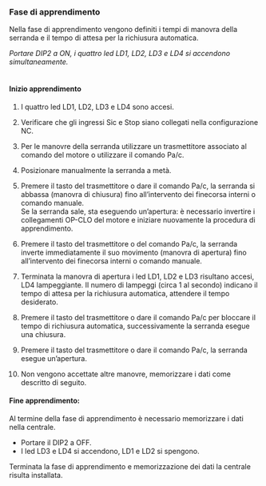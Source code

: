 ### Fase di apprendimento

Nella fase di apprendimento vengono definiti i tempi di manovra della serranda e il tempo di attesa per la richiusura automatica\.

*Portare DIP2 a ON, i quattro led LD1, LD2, LD3 e LD4 si accendono simultaneamente\.*
<br><br>
#### Inizio apprendimento

1. I quattro led LD1, LD2, LD3 e LD4 sono accesi\.

2. Verificare che gli ingressi Sic e Stop siano collegati nella configurazione NC\.

3.	Per le manovre della serranda utilizzare un trasmettitore associato al comando del motore o utilizzare il comando Pa/c\.

4. Posizionare manualmente la serranda a metà\. 

5.	Premere il tasto del trasmettitore o dare il comando Pa/c, la serranda si abbassa \(manovra di chiusura\) fino all’intervento dei finecorsa interni o comando manuale\.<br>Se la serranda sale, sta eseguendo un’apertura: è necessario invertire i collegamenti OP\-CLO del motore e iniziare nuovamente la procedura di apprendimento\.

6.	Premere il tasto del trasmettitore o del comando Pa/c, la serranda inverte immediatamente il suo movimento \(manovra di apertura\) fino all’intervento dei finecorsa interni o comando manuale\.

7.	Terminata la manovra di apertura i led LD1, LD2 e LD3 risultano accesi, LD4 lampeggiante\. Il numero di lampeggi \(circa 1 al secondo\) indicano il tempo di attesa per la richiusura automatica, attendere il tempo desiderato\. 

8. Premere il tasto del trasmettitore o dare il comando Pa/c per bloccare il tempo di richiusura automatica, successivamente la serranda esegue una chiusura\.

9. Premere il tasto del trasmettitore o dare il comando Pa/c, la serranda esegue un’apertura\.

10. Non vengono accettate altre manovre, memorizzare i dati come descritto di seguito\.

#### Fine apprendimento: 

Al termine della fase di apprendimento è necessario memorizzare i dati nella centrale\.

- Portare il DIP2 a OFF\. 
- I led LD3 e LD4 si accendono, LD1 e LD2 si spengono\.

Terminata la fase di apprendimento e memorizzazione dei dati la centrale risulta installata\.
